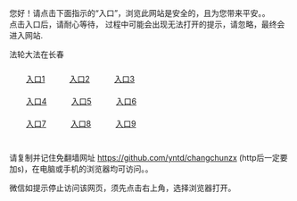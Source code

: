 您好！请点击下面指示的“入口”，浏览此网站是安全的，且为您带来平安。。 <br/>
点击入口后，请耐心等待， 过程中可能会出现无法打开的提示，请忽略，最终会进入网站. </br>

法轮大法在长春<br/>
<div style="padding:10px"><a style="margin:20px" target="_blank" href="https://d19iig88sdxr8c.cloudfront.net/2Qpsp?djgpgqcm" id="ccLink1" rel="nofollow">入口1</a> <a target="_blank" style="margin:20px" href="https://d3e8r3fx69737o.cloudfront.net/2Qpsp?frnww" id="ccLink2" rel="nofollow">入口2</a> <a style="margin:20px" target="_blank" href="https://dlu5vzpdgb0i1.cloudfront.net/2Qpsp?zuwdjcy" id="ccLink3" rel="nofollow">入口3</a></div>

<div style="padding:10px" ><a style="margin:20px" target="_blank" href="https://d19iig88sdxr8c.cloudfront.net/2Qpsp?djgpgqcm" id="ccLink4" rel="nofollow">入口4</a> <a style="margin:20px" href="https://d3e8r3fx69737o.cloudfront.net/2Qpsp?frnww" target="_blank" id="ccLink5" rel="nofollow">入口5</a> <a style="margin:20px" href="https://dlu5vzpdgb0i1.cloudfront.net/2Qpsp?zuwdjcy" target="_blank" id="ccLink6" rel="nofollow">入口6</a></div>

<div style="padding:10px"><a style="margin:20px" target="_blank" href="https://d19iig88sdxr8c.cloudfront.net/2Qpsp?djgpgqcm" id="ccLink7" rel="nofollow">入口7</a> <a style="margin:20px" href="https://d3e8r3fx69737o.cloudfront.net/2Qpsp?frnww" target="_blank" id="ccLink8" rel="nofollow">入口8</a> <a style="margin:20px" target="_blank" href="https://dlu5vzpdgb0i1.cloudfront.net/2Qpsp?zuwdjcy" id="ccLink9" rel="nofollow">入口9</a></div>

<br/>



请复制并记住免翻墙网址 https://github.com/yntd/changchunzx (http后一定要加s)，在电脑或手机的浏览器均可访问。。<br/>

微信如提示停止访问该网页，须先点击右上角，选择浏览器打开。
